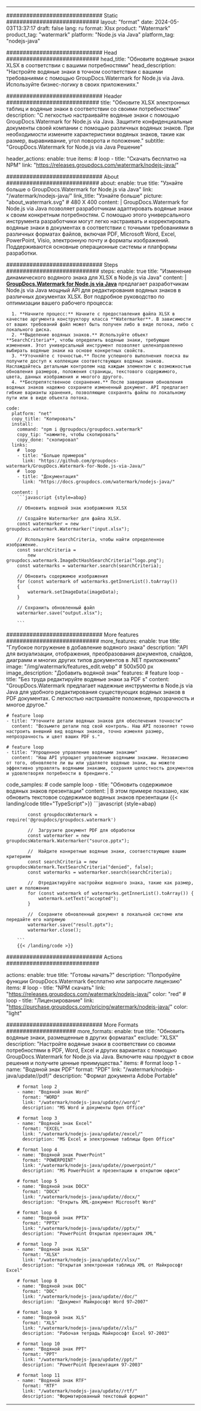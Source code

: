
---
############################# Static ############################
layout: "format"
date:  2024-05-03T13:37:17
draft: false
lang: ru
format: Xlsx
product: "Watermark"
product_tag: "watermark"
platform: "Node.js via Java"
platform_tag: "nodejs-java"

############################# Head ############################
head_title: "Обновите водяные знаки XLSX в соответствии с вашими потребностями"
head_description: "Настройте водяные знаки в точном соответствии с вашими требованиями с помощью GroupDocs.Watermark for Node.js via Java. Используйте бизнес-логику в своих приложениях."

############################# Header ############################
title: "Обновите XLSX электронных таблиц и водяные знаки в соответствии со своими потребностями" 
description: "С легкостью настраивайте водяные знаки с помощью GroupDocs.Watermark for Node.js via Java. Защитите конфиденциальные документы своей компании с помощью различных водяных знаков. При необходимости измените характеристики водяных знаков, такие как размер, выравнивание, угол поворота и положение."
subtitle: "GroupDocs.Watermark for Node.js via Java Решение" 

header_actions:
  enable: true
  items:
    #  loop
    - title: "Скачать бесплатно на NPM"
      link: "https://releases.groupdocs.com/watermark/nodejs-java/"
      
############################# About ############################
about:
    enable: true
    title: "Узнайте больше о GroupDocs.Watermark for Node.js via Java"
    link: "/watermark/nodejs-java/"
    link_title: "Узнайте больше"
    picture: "about_watermark.svg" # 480 X 400
    content: |
       GroupDocs.Watermark for Node.js via Java позволяет разработчикам адаптировать водяные знаки к своим конкретным потребностям. С помощью этого универсального инструмента разработчики могут легко настраивать и корректировать водяные знаки в документах в соответствии с точными требованиями в различных форматах файлов, включая PDF, Microsoft Word, Excel, PowerPoint, Visio, электронную почту и форматы изображений. Поддерживаются основные операционные системы и платформы разработки.

############################# Steps ############################
steps:
    enable: true
    title: "Изменение динамического водяного знака для XLSX в Node.js via Java"
    content: |
      **[GroupDocs.Watermark for Node.js via Java](https://products.groupdocs.com/watermark/nodejs-java/)** предлагает разработчикам Node.js via Java мощный API для редактирования водяных знаков в различных документах XLSX. Вот подробное руководство по оптимизации вашего рабочего процесса:
      
      1. **Начните процесс:** Начните с предоставления файла XLSX в качестве аргумента конструктору класса **Watermarker**. В зависимости от ваших требований файл может быть получен либо в виде потока, либо с локального диска.
      2. **Выделение водяных знаков.** Используйте объект **SearchCriteria**, чтобы определить водяные знаки, требующие изменения. Этот универсальный инструмент позволяет целенаправленно выбирать водяные знаки на основе конкретных свойств.
      3. **Уточняйте с точностью.** После успешного выполнения поиска вы получите доступ к коллекции соответствующих водяных знаков. Наслаждайтесь детальным контролем над каждым элементом с возможностью обновления размеров, положения страницы, текстового содержимого, цвета, данных изображения и многого другого.
      4. **Беспрепятственное сохранение.** После завершения обновления водяных знаков надежно сохраните измененный документ. API предлагает гибкие варианты хранения, позволяющие сохранять файлы по локальному пути или в виде объекта потока.
   
    code:
      platform: "net"
      copy_title: "Копировать"
      install:
        command: "npm i @groupdocs/groupdocs.watermark"
        copy_tip: "нажмите, чтобы скопировать"
        copy_done: "скопировал"
      links:
        #  loop
        - title: "Больше примеров"
          link: "https://github.com/groupdocs-watermark/GroupDocs.Watermark-for-Node.js-via-Java/"
        #  loop
        - title: "Документация"
          link: "https://docs.groupdocs.com/watermark/nodejs-java/"
          
      content: |
        ```javascript {style=abap}

        // Обновить водяной знак изображения XLSX

        // Создайте Watermarker для файла XLSX.
        const watermarker = new groupdocs.watermark.Watermarker("input.xlsx");

        // Используйте SearchCriteria, чтобы найти определенное изображение.
        const searchCriteria = 
            new groupdocs.watermark.ImageDctHashSearchCriteria("logo.png");
        const watermarks = watermarker.search(searchCriteria);
        
        // Обновить содержимое изображения
        for (const watermark of watermarks.getInnerList().toArray())
        {
            watermark.setImageData(imageData);
        }

        // Сохранить обновленный файл
        watermarker.save("output.xlsx");
        
        ```            

############################# More features ############################
more_features:
  enable: true
  title: "Глубокое погружение в добавление водяного знака"
  description: "API для визуализации, отображения, преобразования документов, слайдов, диаграмм и многих других типов документов в .NET приложениях"
  image: "/img/watermark/features_edit.webp" # 500x500 px
  image_description: "Добавить водяной знак"
  features:
    # feature loop
    - title: "Без труда редактируйте водяные знаки за PDF s"
      content: "GroupDocs.Watermark предлагает надежные инструменты в Node.js via Java для удобного редактирования существующих водяных знаков в PDF документах. С легкостью настраивайте положение, прозрачность и многое другое."

    # feature loop
    - title: "Уточните детали водяных знаков для обеспечения точности"
      content: "Возьмите детали под свой контроль. Наш API позволяет точно настроить внешний вид водяных знаков, точно изменяя размер, непрозрачность и цвет ваших PDF s."

    # feature loop
    - title: "Упрощенное управление водяными знаками"
      content: "Наш API упрощает управление водяными знаками. Независимо от того, обновляете ли вы или удаляете водяные знаки, вы можете эффективно управлять водяными знаками, сохраняя целостность документов и удовлетворяя потребности в брендинге."
      
  code_samples:
    # code sample loop
    - title: "Обновить содержимое водяных знаков презентации"
      content: |
        В этом примере показано, как обновить текстовое содержимое водяных знаков презентации
        {{< landing/code title="TypeScript">}}
        ```javascript {style=abap}
        
            const groupdocsWatermark = require('@groupdocs/groupdocs.watermark')

            //  Загрузите документ PDF для обработки
            const watermarker = new groupdocsWatermark.Watermarker("source.pptx");

            //  Найдите конкретные водяные знаки, соответствующие вашим критериям
            const searchCriteria = new groupdocsWatermark.TextSearchCriteria("denied", false);
            const watermarks = watermarker.search(searchCriteria);
  
            //  Отредактируйте настройки водяного знака, такие как размер, цвет и положение
            for (const watermark of watermarks.getInnerList().toArray()) {
                watermark.setText("accepted");
            }

            //  Сохраните обновленный документ в локальной системе или передайте его напрямую
            watermarker.save("result.pptx");
            watermarker.close();

        ```
        {{< /landing/code >}}


############################# Actions ############################

actions:
  enable: true
  title: "Готовы начать?"
  description: "Попробуйте функции GroupDocs.Watermark бесплатно или запросите лицензию"
  items:
    #  loop
    - title: "NPM скачать"
      link: "https://releases.groupdocs.com/watermark/nodejs-java/"
      color: "red"
        #  loop
    - title: "Лицензирование"
      link: "https://purchase.groupdocs.com/pricing/watermark/nodejs-java/"
      color: "light"


############################# More Formats #####################
more_formats:
    enable: true
    title: "Обновить водяные знаки, размещенные в других форматах"
    exclude: "XLSX"
    description: "Настройте водяные знаки в соответствии со своими потребностями в PDF, Word, Excel и других вариантах с помощью GroupDocs.Watermark for Node.js via Java. Включите наш продукт в свои решения и получите ценные преимущества."
    items: 
        # format loop 1
        - name: "Водяной знак PDF"
          format: "PDF"
          link: "/watermark/nodejs-java/update//pdf/"
          description: "Формат документа Adobe Portable"

        # format loop 2
        - name: "Водяной знак Word"
          format: "WORD"
          link: "/watermark/nodejs-java/update//word/"
          description: "MS Word и документы Open Office"
          
        # format loop 3
        - name: "Водяной знак Excel"
          format: "EXCEL"
          link: "/watermark/nodejs-java/update//excel/"
          description: "MS Excel и электронные таблицы Open Office"

        # format loop 4
        - name: "Водяной знак PowerPoint"
          format: "POWERPOINT"
          link: "/watermark/nodejs-java/update//powerpoint/"
          description: "MS PowerPoint и презентации в открытом офисе"

        # format loop 5
        - name: "Водяной знак DOCX"
          format: "DOCX"
          link: "/watermark/nodejs-java/update//docx/"
          description: "Открыть XML-документ Microsoft Word"
          
        # format loop 6
        - name: "Водяной знак PPTX"
          format: "PPTX"
          link: "/watermark/nodejs-java/update//pptx/"
          description: "PowerPoint Открытая презентация XML"
          
        # format loop 7
        - name: "Водяной знак XLSX"
          format: "XLSX"
          link: "/watermark/nodejs-java/update//xlsx/"
          description: "Открытая электронная таблица XML от Майкрософт Excel"

        # format loop 8
        - name: "Водяной знак DOC"
          format: "DOC"
          link: "/watermark/nodejs-java/update//doc/"
          description: "Документ Майкрософт Word 97—2007"

        # format loop 9
        - name: "Водяной знак XLS"
          format: "XLS"
          link: "/watermark/nodejs-java/update//xls/"
          description: "Рабочая тетрадь Майкрософт Excel 97-2003"

        # format loop 10
        - name: "Водяной знак PPT"
          format: "PPT"
          link: "/watermark/nodejs-java/update//ppt/"
          description: "PowerPoint Презентация 97-2003"

        # format loop 11
        - name: "Водяной знак RTF"
          format: "RTF"
          link: "/watermark/nodejs-java/update//rtf/"
          description: "Форматированный текстовый формат"

---